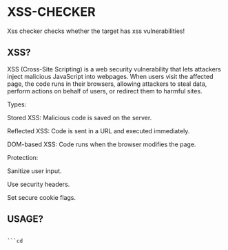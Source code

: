 # XSS-CHECKER
Xss checker checks whether the target has xss vulnerabilities!

## XSS?
XSS (Cross-Site Scripting) is a web security vulnerability that lets attackers inject malicious JavaScript into webpages. When users visit the affected page, the code runs in their browsers, allowing attackers to steal data, perform actions on behalf of users, or redirect them to harmful sites.

Types:

Stored XSS: Malicious code is saved on the server.

Reflected XSS: Code is sent in a URL and executed immediately.

DOM-based XSS: Code runs when the browser modifies the page.


Protection:

Sanitize user input.

Use security headers.

Set secure cookie flags.


## USAGE?
```git clone...

```cd
